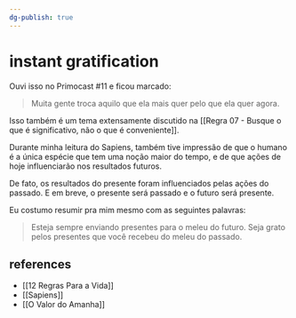 ```yaml
---
dg-publish: true
---
```

# instant gratification

Ouvi isso no Primocast #11 e ficou marcado:

> Muita gente troca aquilo que ela mais quer pelo que ela quer agora.

Isso também é um tema extensamente discutido na [[Regra 07 - Busque o que é significativo, não o que é conveniente]].

Durante minha leitura do Sapiens, também tive impressão de que o humano é a única espécie que tem uma noção maior do tempo, e de que ações de hoje influenciarão nos resultados futuros.

De fato, os resultados do presente foram influenciados pelas ações do passado. E em breve, o presente será passado e o futuro será presente.

Eu costumo resumir pra mim mesmo com as seguintes palavras:

> Esteja sempre enviando presentes para o meleu do futuro. Seja grato pelos presentes que você recebeu do meleu do passado.



## references

 - [[12 Regras Para a Vida]]
 - [[Sapiens]]
 - [[O Valor do Amanha]]

